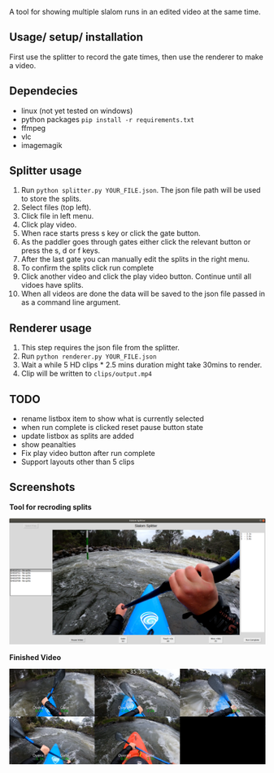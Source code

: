 A tool for showing multiple slalom runs in an edited video at the same time.

## Usage/ setup/ installation

First use the splitter to record the gate times, then use the renderer to make a video.

## Dependecies

- linux (not yet tested on windows)
- python packages `pip install -r requirements.txt`
- ffmpeg
- vlc
- imagemagik

## Splitter usage

1. Run `python splitter.py YOUR_FILE.json`. The json file path will be used to store the splits.
1. Select files (top left).
1. Click file in left menu.
1. Click play video.
1. When race starts press s key or click the gate button.
1. As the paddler goes through gates either click the relevant button or press the s, d or f keys.
1. After the last gate you can manually edit the splits in the right menu.
1. To confirm the splits click run complete
1. Click another video and click the play video button. Continue until all vidoes have splits.
1. When all videos are done the data will be saved to the json file passed in as a command line argument.

## Renderer usage

1. This step requires the json file from the splitter.
1. Run `python renderer.py YOUR_FILE.json`
1. Wait a while 5 HD clips * 2.5 mins duration might take 30mins to render.
1. Clip will be written to `clips/output.mp4`

## TODO

- rename listbox item to show what is currently selected
- when run complete is clicked reset pause button state
- update listbox as splits are added
- show peanalties
- Fix play video button after run complete
- Support layouts other than 5 clips

## Screenshots

**Tool for recroding splits**

![Tool to set splits](readme_splitter.png "Splits Tool")

**Finished Video**

![Finished Video](readme_renderer.png "Rendered Video")
